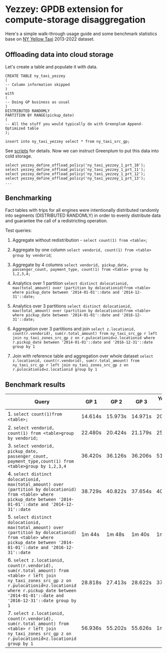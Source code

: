 # Yezzey: GPDB extension for compute-storage disaggregation

Here's a simple walk-through usage guide and some benchmark statistics base on [NY Yellow Taxi](https://www.nyc.gov/site/tlc/about/tlc-trip-record-data.page) 2013-2022 dataset.

## Offloading data into cloud storage
Let's create a table and populate it with data.
```
CREATE TABLE ny_taxi_yezzey
(
-- Column information skipped
)
with
(
-- Doing GP business as usual
)
DISTRIBUTED RANDOMLY
PARTITION BY RANGE(pickup_date) 
(
-- All the stuff you would typically do with Greenplum Append-Optimized table
);

insert into ny_taxi_yezzey select * from ny_taxi_src_gp;
```
See [scripts](https://github.com/x4m/yezzey/edit/benchmark_post/notes/scripts) for details. Now we can instruct Greenplum to put this data into cold storage.

```
select yezzey_define_offload_policy('ny_taxi_yezzey_1_prt_10');
select yezzey_define_offload_policy('ny_taxi_yezzey_1_prt_11');
select yezzey_define_offload_policy('ny_taxi_yezzey_1_prt_12');
select yezzey_define_offload_policy('ny_taxi_yezzey_1_prt_13');
...
```

## Benchmarking
Fact tables with trips for all engines were intentionally distributed randomly into segments (DISTRIBUTED RANDOMLY) in order to evenly distribute data and guarantee the call of a redistricting operation.

Test queries:
1. Aggregate without redistribution - ```select count(1) from <table>```;

2. Aggregate by one column ```select vendorid, count(1) from <table> group by vendorid```;

3. Aggregate by 4 columns ```select vendorid, pickup_date, passenger_count, payment_type, count(1) from <table> group by 1,2,3,4;```

4. Analytics over 1 partition ```select distinct dolocationid, max(total_amount) over (partition by dolocationid)from <table> where pickup_date between '2014-01-01'::date and '2014-12-31'::date;```

5. Analytics over 3 partitions ```select distinct dolocationid, max(total_amount) over (partition by dolocationid)from <table> where pickup_date between '2014-01-01'::date and '2016-12-31'::date;```

6. Aggregation over 3 partitions and join ```select z.locationid, count(r.vendorid), sum(r.total_amount) from ny_taxi_src_gp r left join ny_taxi_zones_src_gp z on r.pulocationid=z.locationid where r.pickup_date between '2014-01-01'::date and '2016-12-31'::date group by 1```

7. Join with reference table and aggregation over whole dataset ```select z.locationid, count(r.vendorid), sum(r.total_amount) from ny_taxi_src_gp r left join ny_taxi_zones_src_gp z on r.pulocationid=z.locationid group by 1```

## Benchmark results

| Query | GP 1 | GP 2 | GP 3 | Yezzey 1 | Yezzey 2 | Yezzey 3 | PXF 1 | PXF 2 | PXF 3 |
| ------------- | ------------- | ------------- | ------------- | ------------- | ------------- | ------------- | ------------- | ------------- | ------------- |
| 1. ```select count(1)from <table>;```|14.614s|15.973s|14.971s|20.938s|21.788s|19.429s|6m 6s|6m 6s|6m 4s|
| 2. ```select vendorid, count(1) from <table>group by vendorid;```|22.480s|20.424s|21.179s|25.671s|26.687s|27.224s|6m 34s|6m 40s|6m 35s|
| 3. ```select vendorid, pickup_date, passenger_count, payment_type,count(1) from <table>group by 1,2,3,4```|36.420s|36.126s|36.206s|51.606s|51.83s|50.88s|8m 9s|8m 30s|8m 30s|
| 4. ```select distinct dolocationid, max(total_amount) over (partition by dolocationid) from <table> where pickup_date between '2014-01-01'::date and '2014-12-31'::date```|38.729s|40.822s|37.654s|40.494s|40.197s|39.647s|1m 38s|1m 36s|1m 44s|
| 5. ```select distinct dolocationid, max(total_amount) over (partition by dolocationid) from <table> where pickup_date between '2014-01-01'::date and '2016-12-31'::date```|1m 44s|1m 48s|1m 40s|1m 47s|1m 44|1m 46s|4m 16s|4m 18s|4m 12s|
| 6. ```select z.locationid, count(r.vendorid), sum(r.total_amount) from <table> r left join ny_taxi_zones_src_gp z on r.pulocationid=z.locationid where r.pickup_date between '2014-01-01'::date and '2016-12-31'::date group by 1``` |28.818s|27.413s|28.622s|37.807s|36.25s|36.117s|3m 45s|3m 37s|3m 35s|
| 7. ```select z.locationid, count(r.vendorid), sum(r.total_amount) from <table> r left join ny_taxi_zones_src_gp z on r.pulocationid=z.locationid group by 1``` | 56.936s|55.202s|55.626s|1m 18s|1m 13s|1m 10s|8m 13s|7m 59s|8m 51s|

